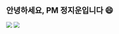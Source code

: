 ## 안녕하세요, PM 정지운입니다 😄


<a href="mailto:wldns0926@gmail.com"><img src="https://img.shields.io/badge/Gmail-D14836?style=for-the-badge&logo=Gmail&logoColor=white"/></a>
<a href="https://wldns0926.tistory.com/" target="_blank"><img src="https://img.shields.io/badge/Tistory-EB531F?style=for-the-badge&logo=Tistory&logoColor=white"/></a>
